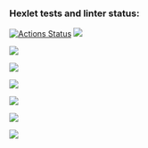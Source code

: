 ### Hexlet tests and linter status:
[![Actions Status](https://github.com/bitsen03/backend-project-44/workflows/hexlet-check/badge.svg)](https://github.com/bitsen03/backend-project-44/actions)
<a href="https://codeclimate.com/github/bitsen03/backend-project-44/maintainability"><img src="https://api.codeclimate.com/v1/badges/44d22b04b95843a0cfb8/maintainability" />

<a href="https://asciinema.org/a/h9XhIvfSiJP0nW84qudRXTFIZ" target="_blank"><img src="https://asciinema.org/a/h9XhIvfSiJP0nW84qudRXTFIZ.svg" /></a>

<a href="https://asciinema.org/a/539717" target="_blank"><img src="https://asciinema.org/a/539717.svg" /></a>

<a href="https://asciinema.org/a/539718" target="_blank"><img src="https://asciinema.org/a/539718.svg" /></a>

<a href="https://asciinema.org/a/539719" target="_blank"><img src="https://asciinema.org/a/539719.svg" /></a>

<a href="https://asciinema.org/a/539722" target="_blank"><img src="https://asciinema.org/a/539722.svg" /></a>

<a href="https://asciinema.org/a/539723" target="_blank"><img src="https://asciinema.org/a/539723.svg" /></a></a>
